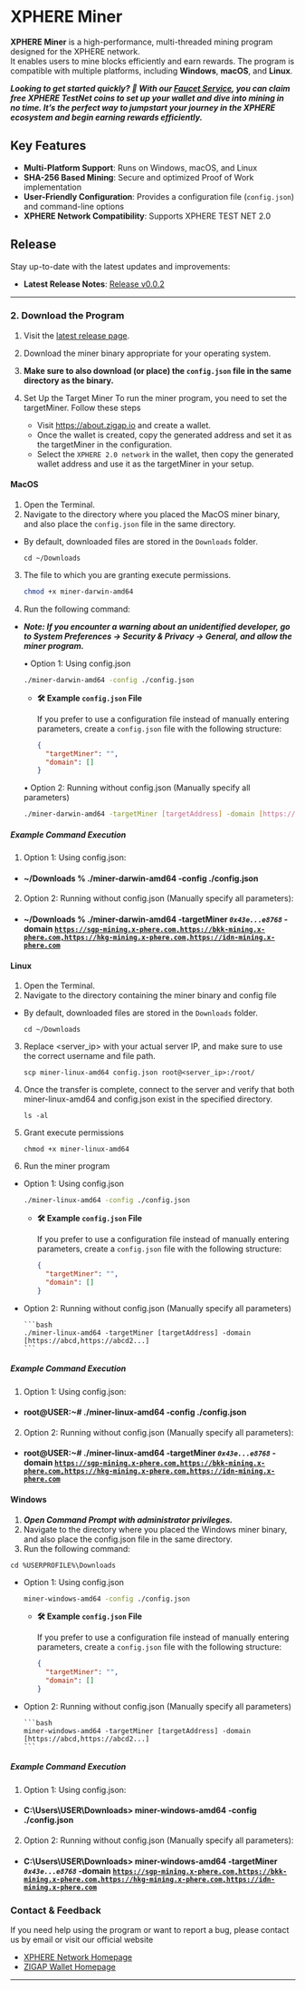 # XPHERE Miner

**XPHERE Miner** is a high-performance, multi-threaded mining program designed for the XPHERE network.  
It enables users to mine blocks efficiently and earn rewards. The program is compatible with multiple platforms, including **Windows**, **macOS**, and **Linux**.

**_Looking to get started quickly? 🚀 With our [Faucet Service](https://faucet.x-phere.com/), you can claim free XPHERE TestNet coins to set up your wallet and dive into mining in no time. It’s the perfect way to jumpstart your journey in the XPHERE ecosystem and begin earning rewards efficiently._**

## Key Features

- **Multi-Platform Support**: Runs on Windows, macOS, and Linux
- **SHA-256 Based Mining**: Secure and optimized Proof of Work implementation
- **User-Friendly Configuration**: Provides a configuration file (`config.json`) and command-line options
- **XPHERE Network Compatibility**: Supports XPHERE TEST NET 2.0

## Release

Stay up-to-date with the latest updates and improvements:

- **Latest Release Notes**: [Release v0.0.2](https://github.com/xpherechain/Xphere-miner/releases/tag/v0.0.2)

---

### 2. Download the Program

1. Visit the [latest release page](https://github.com/xpherechain/Xphere-miner/releases).
2. Download the miner binary appropriate for your operating system.
3. **Make sure to also download (or place) the `config.json` file in the same directory as the binary.**

4. Set Up the Target Miner
   To run the miner program, you need to set the targetMiner. Follow these steps
   - Visit https://about.zigap.io and create a wallet.
   - Once the wallet is created, copy the generated address and set it as the targetMiner in the configuration.
   - Select the `XPHERE 2.0 network` in the wallet, then copy the generated wallet address and use it as the targetMiner in your setup.

#### MacOS

1. Open the Terminal.
2. Navigate to the directory where you placed the MacOS miner binary, and also place the `config.json` file in the same directory.

- By default, downloaded files are stored in the `Downloads` folder.

  ```
  cd ~/Downloads
  ```

3. The file to which you are granting execute permissions.

   ```bash
   chmod +x miner-darwin-amd64
   ```

4. Run the following command:

- **_Note: If you encounter a warning about an unidentified developer, go to System Preferences → Security & Privacy → General, and allow the miner program._**

  • Option 1: Using config.json

  ```bash
  ./miner-darwin-amd64 -config ./config.json
  ```

  - **🛠 Example `config.json` File**

    If you prefer to use a configuration file instead of manually entering parameters, create a `config.json` file with the following structure:

    ```json
    {
      "targetMiner": "",
      "domain": []
    }
    ```

  • Option 2: Running without config.json (Manually specify all parameters)

  ```bash
  ./miner-darwin-amd64 -targetMiner [targetAddress] -domain [https://abcd,https://abcd2...]
  ```

##### Example Command Execution

1. Option 1: Using config.json:

- #### ~/Downloads % ./miner-darwin-amd64 -config ./config.json

2. Option 2: Running without config.json (Manually specify all parameters):

- #### ~/Downloads % ./miner-darwin-amd64 -targetMiner <code>**_0x43e...e8768_**</code> -domain <code>https://sgp-mining.x-phere.com,https://bkk-mining.x-phere.com,https://hkg-mining.x-phere.com,https://idn-mining.x-phere.com</code>

#### Linux

1. Open the Terminal.
2. Navigate to the directory containing the miner binary and config file

- By default, downloaded files are stored in the `Downloads` folder.
  ```
  cd ~/Downloads
  ```

3. Replace <server_ip> with your actual server IP, and make sure to use the correct username and file path.

   ```
   scp miner-linux-amd64 config.json root@<server_ip>:/root/
   ```

4. Once the transfer is complete, connect to the server and verify that both miner-linux-amd64 and config.json exist in the specified directory.

   ```
   ls -al
   ```

5. Grant execute permissions

   ```
   chmod +x miner-linux-amd64
   ```

6. Run the miner program

- Option 1: Using config.json

  ```bash
  ./miner-linux-amd64 -config ./config.json
  ```

  - **🛠 Example `config.json` File**

    If you prefer to use a configuration file instead of manually entering parameters, create a `config.json` file with the following structure:

    ```json
    {
      "targetMiner": "",
      "domain": []
    }
    ```

- Option 2: Running without config.json (Manually specify all parameters)

      ```bash
      ./miner-linux-amd64 -targetMiner [targetAddress] -domain [https://abcd,https://abcd2...]
      ```

##### Example Command Execution

1. Option 1: Using config.json:

- #### root@USER:~# ./miner-linux-amd64 -config ./config.json

2. Option 2: Running without config.json (Manually specify all parameters):

- #### root@USER:~# ./miner-linux-amd64 -targetMiner <code>**_0x43e...e8768_**</code> -domain <code>https://sgp-mining.x-phere.com,https://bkk-mining.x-phere.com,https://hkg-mining.x-phere.com,https://idn-mining.x-phere.com</code>

#### Windows

1. **_Open Command Prompt with administrator privileges._**
2. Navigate to the directory where you placed the Windows miner binary, and also place the config.json file in the same directory.
3. Run the following command:

```
cd %USERPROFILE%\Downloads
```

- Option 1: Using config.json

  ```bash
  miner-windows-amd64 -config ./config.json
  ```

  - **🛠 Example `config.json` File**

    If you prefer to use a configuration file instead of manually entering parameters, create a `config.json` file with the following structure:

    ```json
    {
      "targetMiner": "",
      "domain": []
    }
    ```

- Option 2: Running without config.json (Manually specify all parameters)

      ```bash
      miner-windows-amd64 -targetMiner [targetAddress] -domain [https://abcd,https://abcd2...]
      ```

##### Example Command Execution

1. Option 1: Using config.json:

- #### C:\Users\USER\Downloads> miner-windows-amd64 -config ./config.json

2. Option 2: Running without config.json (Manually specify all parameters):

- #### C:\Users\USER\Downloads> miner-windows-amd64 -targetMiner <code>**_0x43e...e8768_**</code> -domain <code>https://sgp-mining.x-phere.com,https://bkk-mining.x-phere.com,https://hkg-mining.x-phere.com,https://idn-mining.x-phere.com</code>

### Contact & Feedback

If you need help using the program or want to report a bug, please contact us by email or visit our official website

- <a href="https://x-phere.com" target="_blank">XPHERE Network Homepage</a>
- <a href="https://about.zigap.io" target="_blank">ZIGAP Wallet Homepage</a>

---
